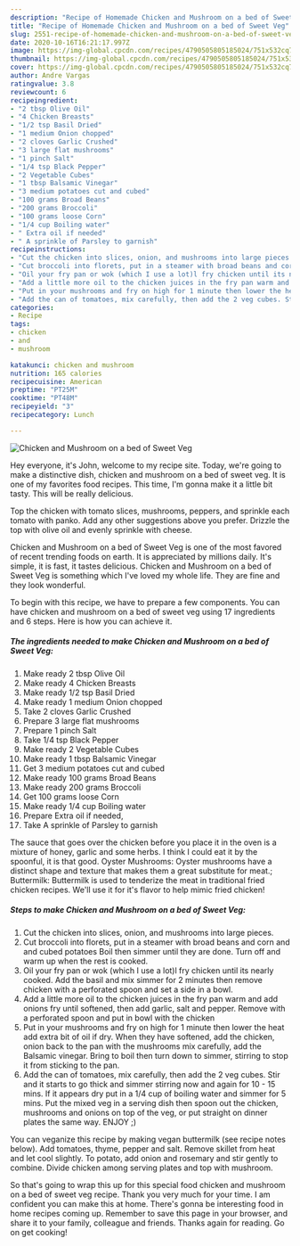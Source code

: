 ```yaml
---
description: "Recipe of Homemade Chicken and Mushroom on a bed of Sweet Veg"
title: "Recipe of Homemade Chicken and Mushroom on a bed of Sweet Veg"
slug: 2551-recipe-of-homemade-chicken-and-mushroom-on-a-bed-of-sweet-veg
date: 2020-10-16T16:21:17.997Z
image: https://img-global.cpcdn.com/recipes/4790505805185024/751x532cq70/chicken-and-mushroom-on-a-bed-of-sweet-veg-recipe-main-photo.jpg
thumbnail: https://img-global.cpcdn.com/recipes/4790505805185024/751x532cq70/chicken-and-mushroom-on-a-bed-of-sweet-veg-recipe-main-photo.jpg
cover: https://img-global.cpcdn.com/recipes/4790505805185024/751x532cq70/chicken-and-mushroom-on-a-bed-of-sweet-veg-recipe-main-photo.jpg
author: Andre Vargas
ratingvalue: 3.8
reviewcount: 6
recipeingredient:
- "2 tbsp Olive Oil"
- "4 Chicken Breasts"
- "1/2 tsp Basil Dried"
- "1 medium Onion chopped"
- "2 cloves Garlic Crushed"
- "3 large flat mushrooms"
- "1 pinch Salt"
- "1/4 tsp Black Pepper"
- "2 Vegetable Cubes"
- "1 tbsp Balsamic Vinegar"
- "3 medium potatoes cut and cubed"
- "100 grams Broad Beans"
- "200 grams Broccoli"
- "100 grams loose Corn"
- "1/4 cup Boiling water"
- " Extra oil if needed"
- " A sprinkle of Parsley to garnish"
recipeinstructions:
- "Cut the chicken into slices, onion, and mushrooms into large pieces."
- "Cut broccoli into florets, put in a steamer with broad beans and corn and and cubed potatoes Boil then simmer until they are done. Turn off  and warm up when the rest is cooked."
- "Oil your fry pan or wok (which I use a lot)l fry chicken until its nearly cooked. Add the basil and mix  simmer for 2 minutes then remove chicken with a perforated spoon and set a side in a bowl."
- "Add a little more oil to the chicken juices in the fry pan warm and add onions fry until softened, then add garlic, salt and pepper. Remove with a perforated spoon and put in bowl with the chicken"
- "Put in your mushrooms and fry on high for 1 minute then lower the heat add extra bit of oil if dry. When they have softened, add the chicken, onion back to the pan with the mushrooms mix carefully, add the Balsamic vinegar. Bring to boil then turn down to simmer, stirring to stop it from sticking to the pan."
- "Add the can of tomatoes, mix carefully, then add the 2 veg cubes. Stir and it starts to go thick and simmer stirring now and again for 10 - 15 mins. If it appears dry put in a 1/4 cup of boiling water and simmer for 5 mins. Put the mixed veg in a serving dish then spoon out the chicken, mushrooms and onions on top of the veg, or put straight on dinner plates the same way. ENJOY  ;)"
categories:
- Recipe
tags:
- chicken
- and
- mushroom

katakunci: chicken and mushroom 
nutrition: 165 calories
recipecuisine: American
preptime: "PT25M"
cooktime: "PT48M"
recipeyield: "3"
recipecategory: Lunch

---
```



![Chicken and Mushroom on a bed of Sweet Veg](https://img-global.cpcdn.com/recipes/4790505805185024/751x532cq70/chicken-and-mushroom-on-a-bed-of-sweet-veg-recipe-main-photo.jpg)

Hey everyone, it's John, welcome to my recipe site. Today, we're going to make a distinctive dish, chicken and mushroom on a bed of sweet veg. It is one of my favorites food recipes. This time, I'm gonna make it a little bit tasty. This will be really delicious.

Top the chicken with tomato slices, mushrooms, peppers, and sprinkle each tomato with panko. Add any other suggestions above you prefer. Drizzle the top with olive oil and evenly sprinkle with cheese.

Chicken and Mushroom on a bed of Sweet Veg is one of the most favored of recent trending foods on earth. It is appreciated by millions daily. It's simple, it is fast, it tastes delicious. Chicken and Mushroom on a bed of Sweet Veg is something which I've loved my whole life. They are fine and they look wonderful.


To begin with this recipe, we have to prepare a few components. You can have chicken and mushroom on a bed of sweet veg using 17 ingredients and 6 steps. Here is how you can achieve it.

<!--inarticleads1-->

##### The ingredients needed to make Chicken and Mushroom on a bed of Sweet Veg:

1. Make ready 2 tbsp Olive Oil
1. Make ready 4 Chicken Breasts
1. Make ready 1/2 tsp Basil Dried
1. Make ready 1 medium Onion chopped
1. Take 2 cloves Garlic Crushed
1. Prepare 3 large flat mushrooms
1. Prepare 1 pinch Salt
1. Take 1/4 tsp Black Pepper
1. Make ready 2 Vegetable Cubes
1. Make ready 1 tbsp Balsamic Vinegar
1. Get 3 medium potatoes cut and cubed
1. Make ready 100 grams Broad Beans
1. Make ready 200 grams Broccoli
1. Get 100 grams loose Corn
1. Make ready 1/4 cup Boiling water
1. Prepare  Extra oil if needed,
1. Take  A sprinkle of Parsley to garnish


The sauce that goes over the chicken before you place it in the oven is a mixture of honey, garlic and some herbs. I think I could eat it by the spoonful, it is that good. Oyster Mushrooms: Oyster mushrooms have a distinct shape and texture that makes them a great substitute for meat.; Buttermilk: Buttermilk is used to tenderize the meat in traditional fried chicken recipes. We&#39;ll use it for it&#39;s flavor to help mimic fried chicken! 

<!--inarticleads2-->

##### Steps to make Chicken and Mushroom on a bed of Sweet Veg:

1. Cut the chicken into slices, onion, and mushrooms into large pieces.
1. Cut broccoli into florets, put in a steamer with broad beans and corn and and cubed potatoes Boil then simmer until they are done. Turn off  and warm up when the rest is cooked.
1. Oil your fry pan or wok (which I use a lot)l fry chicken until its nearly cooked. Add the basil and mix  simmer for 2 minutes then remove chicken with a perforated spoon and set a side in a bowl.
1. Add a little more oil to the chicken juices in the fry pan warm and add onions fry until softened, then add garlic, salt and pepper. Remove with a perforated spoon and put in bowl with the chicken
1. Put in your mushrooms and fry on high for 1 minute then lower the heat add extra bit of oil if dry. When they have softened, add the chicken, onion back to the pan with the mushrooms mix carefully, add the Balsamic vinegar. Bring to boil then turn down to simmer, stirring to stop it from sticking to the pan.
1. Add the can of tomatoes, mix carefully, then add the 2 veg cubes. Stir and it starts to go thick and simmer stirring now and again for 10 - 15 mins. If it appears dry put in a 1/4 cup of boiling water and simmer for 5 mins. Put the mixed veg in a serving dish then spoon out the chicken, mushrooms and onions on top of the veg, or put straight on dinner plates the same way. ENJOY  ;)


You can veganize this recipe by making vegan buttermilk (see recipe notes below). Add tomatoes, thyme, pepper and salt. Remove skillet from heat and let cool slightly. To potato, add onion and rosemary and stir gently to combine. Divide chicken among serving plates and top with mushroom. 

So that's going to wrap this up for this special food chicken and mushroom on a bed of sweet veg recipe. Thank you very much for your time. I am confident you can make this at home. There's gonna be interesting food in home recipes coming up. Remember to save this page in your browser, and share it to your family, colleague and friends. Thanks again for reading. Go on get cooking!
